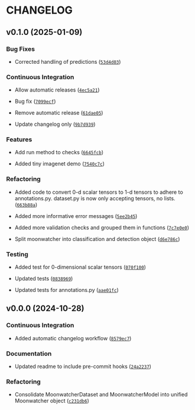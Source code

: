 # CHANGELOG


## v0.1.0 (2025-01-09)

### Bug Fixes

- Corrected handling of predictions
  ([`53d4d03`](https://github.com/iamheinrich/doleus/commit/53d4d032a0ce466072a7e878bc1c673d315b9bda))

### Continuous Integration

- Allow automatic releases
  ([`4ec5a21`](https://github.com/iamheinrich/doleus/commit/4ec5a2182c83856cfef9309a857438041c460b02))

- Bug fix
  ([`7099ecf`](https://github.com/iamheinrich/doleus/commit/7099ecf4616b7ff4399db7eb0c7034909cee9648))

- Remove automatic release
  ([`61dae05`](https://github.com/iamheinrich/doleus/commit/61dae05e5d2d2c663c3d116b7f77acdb46edfa6d))

- Update changelog only
  ([`9b7d939`](https://github.com/iamheinrich/doleus/commit/9b7d939b64455d290ba5d56e6a4fa9b7c6cba37a))

### Features

- Add run method to checks
  ([`6645fcb`](https://github.com/iamheinrich/doleus/commit/6645fcbb005aad6ee2f79b43356d31049847c4f0))

- Added tiny imagenet demo
  ([`7540c7c`](https://github.com/iamheinrich/doleus/commit/7540c7cef5296f86f444ac459af8556793c06ec5))

### Refactoring

- Added code to convert 0-d scalar tensors to 1-d tensors to adhere to annotations.py. dataset.py is
  now only accepting tensors, no lists.
  ([`663b88a`](https://github.com/iamheinrich/doleus/commit/663b88accdb02d2835d050d650aed6b32bff98ba))

- Added more informative error messages
  ([`5ee2b45`](https://github.com/iamheinrich/doleus/commit/5ee2b451d1afc941a57a023a364eee30f4ac03c8))

- Added more validation checks and grouped them in functions
  ([`7c7e0e0`](https://github.com/iamheinrich/doleus/commit/7c7e0e0c6d9e173ce6a5729c849d4800814a3ce9))

- Split moonwatcher into classification and detection object
  ([`d6e786c`](https://github.com/iamheinrich/doleus/commit/d6e786c26a2503f6f7c1a0f0d8c17565a97b184e))

### Testing

- Added test for 0-dimensional scalar tensors
  ([`070f100`](https://github.com/iamheinrich/doleus/commit/070f100171909bfd7bb905bcf6621f3801e8f6ec))

- Updated tests
  ([`0838969`](https://github.com/iamheinrich/doleus/commit/0838969adcb0949cd91c05916771214b29ffc53a))

- Updated tests for annotations.py
  ([`aae01fc`](https://github.com/iamheinrich/doleus/commit/aae01fc611a6252b4a37e390274d90eb5a242999))


## v0.0.0 (2024-10-28)

### Continuous Integration

- Added automatic changelog workflow
  ([`8579ec7`](https://github.com/iamheinrich/doleus/commit/8579ec70826e268a16a435eebc2e426b6060b26e))

### Documentation

- Updated readme to include pre-commit hooks
  ([`24a2237`](https://github.com/iamheinrich/doleus/commit/24a2237c794cd0d6e4ba532e36c99e25d2814626))

### Refactoring

- Consolidate MoonwatcherDataset and MoonwatcherModel into unified Moonwatcher object
  ([`c231db6`](https://github.com/iamheinrich/doleus/commit/c231db6a26d5644b54a0d18b36fc8d2849704cfa))
